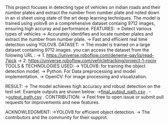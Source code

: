 This project focuses in detecting type of vehicles on indian roads and their number plates and extract the number from number plate and noted down in an xl sheet using state of the art
deep learning techniques. The model is trained using yolov8 on a comprehensive dataset containg 9712 images, ensuring high accuray and performance. 
FEATURES:
  -> Detect various types of vehicles 
  -> Accurately identifies and locate number plates and extract the number from number plate.
  -> Fast and efficient real time detection using YOLOV8.
DATASET: 
  -> The model is trained on a large dataset containing 9712 images. you can access the dataset from the folowing URL : 
  -> 1. https://universe.roboflow.com/deneme-qav1q/read-7jpck
  -> 2. https://universe.roboflow.com/vehicletracking/project-1-rpoiv
TOOLS & TECHNOLOGIES USED:
  -> YOLOV8: for training the object detection model.
  -> Python: For Data preprocessing and model implementation.
  -> OpenCV: For image processing and visualization.

RESULT: 
  -> The model achieves high accuracy and robust detection on the test set. Example outputs are shown below:
      ->[final_output_path.csv](https://github.com/user-attachments/files/18815801/final_output_path.csv) .
      ->[output_path.csv](https://github.com/user-attachments/files/18815802/output_path.csv) .
CONTRIBUTION:
  -> Feel free to open issue or submit pull requests for improvements and new features.

ACKNOWLEDGMENT:
  ->YOLOV8 for efficient object detection.
  -> The contributors and the community for their supprot.
  

